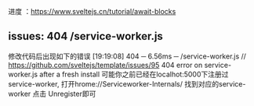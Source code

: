 进度 ：https://www.sveltejs.cn/tutorial/await-blocks


## issues: 404 /service-worker.js
修改代码后出现如下的错误
[19:19:08] 404 ─ 6.56ms ─ /service-worker.js
// https://github.com/sveltejs/template/issues/95
404 error on service-worker.js after a fresh install
可能你之前已经在localhot:5000下注册过service-worker, 打开hrome://Serviceworker-Internals/ 找到对应的service-worker 点击 Unregister即可
